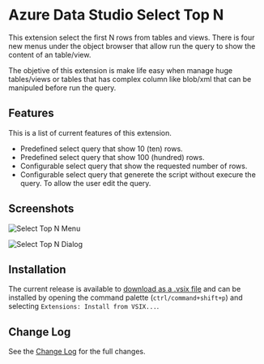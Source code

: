 # Azure Data Studio Select Top N

This extension select the first N rows from tables and views. There is four new menus under the object browser that allow run the query to show the content of an table/view.

The objetive of this extension is make life easy when manage huge tables/views or tables that has complex column like blob/xml that can be manipuled before run the query.

## Features

This is a list of current features of this extension.

- Predefined select query that show 10 (ten) rows.
- Predefined select query that show 100 (hundred) rows.
- Configurable select query that show the requested number of rows.
- Configurable select query that generete the script without execure the query. To allow the user edit the query.

## Screenshots

![Select Top N Menu](https://raw.githubusercontent.com/jimmystelzer/azuredatastudio-select-top-n/master/artwork/azure_data_studio-select_top_n.png)

![Select Top N Dialog](https://raw.githubusercontent.com/jimmystelzer/azuredatastudio-select-top-n/master/artwork/azure_data_studio-select_top_n-dialog.png)

## Installation

The current release is available to [download as a .vsix file](https://github.com/jimmystelzer/azuredatastudio-select-top-n/releases/download/0.0.1/azuredatastudio-select-top-n-0.0.1.vsix) and can be installed by opening the command palette (`ctrl/command+shift+p`) and selecting `Extensions: Install from VSIX...`.

## Change Log

See the [Change Log](./CHANGELOG.md) for the full changes.
